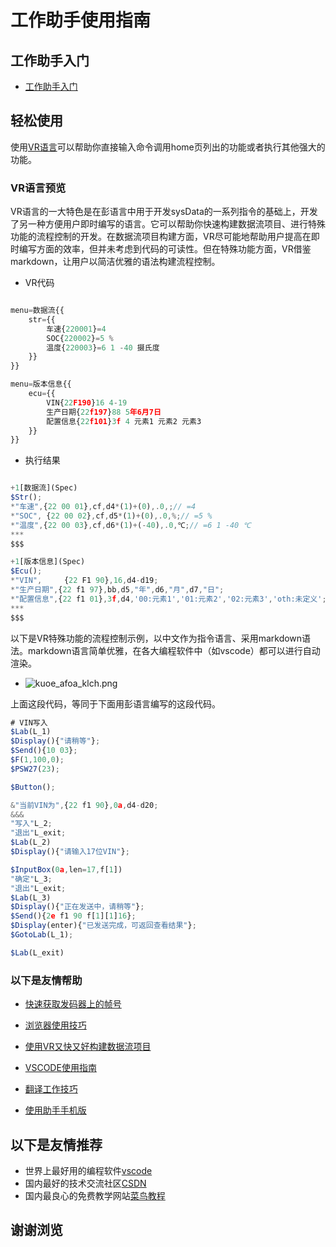 # 工作助手使用指南

## 工作助手入门

* [工作助手入门](http://localhost:3009/uypi_ouss_zvow_rjok_ld_html)

## 轻松使用

使用[VR语言](http://localhost:3009/VR_VKJP)可以帮助你直接输入命令调用home页列出的功能或者执行其他强大的功能。


### VR语言预览
VR语言的一大特色是在彭语言中用于开发sysData的一系列指令的基础上，开发了另一种方便用户即时编写的语言。它可以帮助你快速构建数据流项目、进行特殊功能的流程控制的开发。在数据流项目构建方面，VR尽可能地帮助用户提高在即时编写方面的效率，但并未考虑到代码的可读性。但在特殊功能方面，VR借鉴markdown，让用户以简洁优雅的语法构建流程控制。
* VR代码
```js

menu=数据流{{
    str={{
        车速{220001}=4
        SOC{220002}=5 %
        温度{220003}=6 1 -40 摄氏度
    }}
}}

menu=版本信息{{
    ecu={{
        VIN{22F190}16 4-19
        生产日期{22f197}88 5年6月7日
        配置信息{22f101}3f 4 元素1 元素2 元素3
    }}
}}
```

* 执行结果

```js

+1[数据流](Spec)
$Str();
*"车速",{22 00 01},cf,d4*(1)+(0),.0,;// =4
*"SOC", {22 00 02},cf,d5*(1)+(0),.0,%;// =5 %
*"温度",{22 00 03},cf,d6*(1)+(-40),.0,℃;// =6 1 -40 ℃
***
$$$

+1[版本信息](Spec)
$Ecu();
*"VIN",     {22 F1 90},16,d4-d19;
*"生产日期",{22 f1 97},bb,d5,"年",d6,"月",d7,"日";
*"配置信息",{22 f1 01},3f,d4,'00:元素1','01:元素2','02:元素3','oth:未定义';
***
$$$
```

以下是VR特殊功能的流程控制示例，以中文作为指令语言、采用markdown语法。markdown语言简单优雅，在各大编程软件中（如vscode）都可以进行自动渲染。
* ![kuoe_afoa_klch.png](/img/kuoe_afoa_klch.png)

上面这段代码，等同于下面用彭语言编写的这段代码。

```js
# VIN写入
$Lab(L_1)
$Display(){"请稍等"};
$Send(){10 03};
$F(1,100,0);
$PSW27(23);

$Button();

&"当前VIN为",{22 f1 90},0a,d4-d20;
&&&
"写入"L_2;
"退出"L_exit;
$Lab(L_2)
$Display(){"请输入17位VIN"};

$InputBox(0a,len=17,f[1])
"确定"L_3;
"退出"L_exit;
$Lab(L_3)
$Display(){"正在发送中，请稍等"};
$Send(){2e f1 90 f[1][1]16};
$Display(enter){"已发送完成，可返回查看结果"};
$GotoLab(L_1);

$Lab(L_exit)
```





### 以下是友情帮助

* [快速获取发码器上的帧号](http://localhost:3009/ywzb_kfou_zv_nwvt_vo_vy_es_rjok_ld_html)

* [浏览器使用技巧](http://localhost:3009/riri_cl_rvdb_wtjn_rjok_ld_html)

* [使用VR又快又好构建数据流项目](http://localhost:3009/ywzb_kfou_zv_vr_vnwy_tu_ngnc_rjok_ld_html)

* [VSCODE使用指南](http://localhost:3009/ywzb_kfou_zv_vscode_rvdb_tsfz_rjok_ld_html)

* [翻译工作技巧](http://localhost:3009/ywzb_kfou_zv_rfrf_uypi_wtjn_rjok_ld_html)

* [使用助手手机版](http://localhost:3009/ywzb_kfou_zv_rvdb_ouss_ssvl_os_rjok_ld_html)
## 以下是友情推荐

* 世界上最好用的编程软件[vscode](https://code.visualstudio.com/)
* 国内最好的技术交流社区[CSDN](https://www.csdn.net/)
* 国内最良心的免费教学网站[菜鸟教程](https://www.runoob.com/)

## 谢谢浏览
